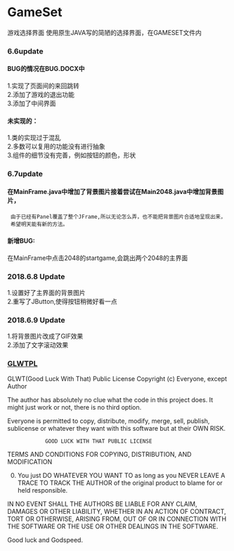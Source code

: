 # GameSet
游戏选择界面
  使用原生JAVA写的简陋的选择界面，在GAMESET文件内
### 6.6update
#### BUG的情况在BUG.DOCX中
1.实现了页面间的来回跳转  
2.添加了游戏的退出功能  
3.添加了中间界面

#### 未实现的：
1.类的实现过于混乱  
2.多数可以复用的功能没有进行抽象  
3.组件的细节没有完善，例如按钮的颜色，形状

### 6.7update
#### 在MainFrame.java中增加了背景图片接着尝试在Main2048.java中增加背景图片，  
     由于已经有Panel覆盖了整个JFrame,所以无论怎么弄，也不能把背景图片合适地呈现出来，  
     希望明天能有新的方法。

#### 新增BUG:
在MainFrame中点击2048的startgame,会跳出两个2048的主界面

### 2018.6.8 Update
1.设置好了主界面的背景图片  
2.重写了JButton,使得按钮稍微好看一点

### 2018.6.9 Update
1.将背景图片改成了GIF效果  
2.添加了文字滚动效果

### <a href="https://github.com/me-shaon/GLWTPL/blob/master/LICENSE">GLWTPL</a>

GLWT(Good Luck With That) Public License
Copyright (c) Everyone, except Author

The author has absolutely no clue what the code in this project does.
It might just work or not, there is no third option.

Everyone is permitted to copy, distribute, modify, merge, sell, publish,
sublicense or whatever they want with this software but at their OWN RISK.


                GOOD LUCK WITH THAT PUBLIC LICENSE
   TERMS AND CONDITIONS FOR COPYING, DISTRIBUTION, AND MODIFICATION

0. You just DO WHATEVER YOU WANT TO as long as you NEVER LEAVE A
TRACE TO TRACK THE AUTHOR of the original product to blame for or held
responsible.

IN NO EVENT SHALL THE AUTHORS BE LIABLE FOR ANY CLAIM, DAMAGES OR OTHER LIABILITY,
WHETHER IN AN ACTION OF CONTRACT, TORT OR OTHERWISE, ARISING FROM, OUT OF OR IN
CONNECTION WITH THE SOFTWARE OR THE USE OR OTHER DEALINGS IN THE SOFTWARE.

Good luck and Godspeed.
